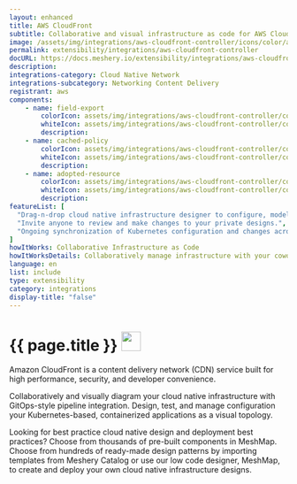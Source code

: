 ```yaml
---
layout: enhanced
title: AWS CloudFront
subtitle: Collaborative and visual infrastructure as code for AWS CloudFront
image: /assets/img/integrations/aws-cloudfront-controller/icons/color/aws-cloudfront-controller-color.svg
permalink: extensibility/integrations/aws-cloudfront-controller
docURL: https://docs.meshery.io/extensibility/integrations/aws-cloudfront-controller
description: 
integrations-category: Cloud Native Network
integrations-subcategory: Networking Content Delivery
registrant: aws
components: 
	- name: field-export
		colorIcon: assets/img/integrations/aws-cloudfront-controller/components/field-export/icons/color/field-export-color.svg
		whiteIcon: assets/img/integrations/aws-cloudfront-controller/components/field-export/icons/white/field-export-white.svg
		description: 
	- name: cached-policy
		colorIcon: assets/img/integrations/aws-cloudfront-controller/components/cached-policy/icons/color/cached-policy-color.svg
		whiteIcon: assets/img/integrations/aws-cloudfront-controller/components/cached-policy/icons/white/cached-policy-white.svg
		description: 
	- name: adopted-resource
		colorIcon: assets/img/integrations/aws-cloudfront-controller/components/adopted-resource/icons/color/adopted-resource-color.svg
		whiteIcon: assets/img/integrations/aws-cloudfront-controller/components/adopted-resource/icons/white/adopted-resource-white.svg
		description: 
featureList: [
  "Drag-n-drop cloud native infrastructure designer to configure, model, and deploy your workloads.",
  "Invite anyone to review and make changes to your private designs.",
  "Ongoing synchronization of Kubernetes configuration and changes across any number of clusters."
]
howItWorks: Collaborative Infrastructure as Code
howItWorksDetails: Collaboratively manage infrastructure with your coworkers synchronously sharing the same designs.
language: en
list: include
type: extensibility
category: integrations
display-title: "false"
---
```

<h1>{{ page.title }} <img src="{{ page.image }}" style="width: 35px; height: 35px;" /></h1>

<p>
Amazon CloudFront is a content delivery network (CDN) service built for high performance, security, and developer convenience.
</p>
<p>
    Collaboratively and visually diagram your cloud native infrastructure with GitOps-style pipeline integration. Design, test, and manage configuration your Kubernetes-based, containerized applications as a visual topology.
</p>
<p>
    Looking for best practice cloud native design and deployment best practices? Choose from thousands of pre-built components in MeshMap. Choose from hundreds of ready-made design patterns by importing templates from Meshery Catalog or use our low code designer, MeshMap, to create and deploy your own cloud native infrastructure designs.
</p>
